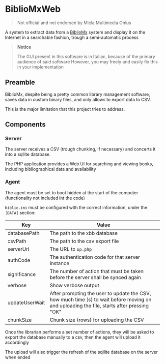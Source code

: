 # BiblioMxWeb



> Not official and not endorsed by Micla Multimedia Onlus

A system to extract data from a [BiblioMx](http://www.micla.org/freeware/bibliomx.html) system and display it on the Internet in a searchable fashion, trough a semi-automatic process

> **Notice**
>
> The GUI present in this software is in Italian, because of the primary audience of said software
> However, you may freely and easily fix this in your implementation

## Preamble

BiblioMx, despite being a pretty common library management software, saves data in custom binary files, and only allows to export data to CSV.

This is the major limitation that this project tries to address.

## Components

### Server

The server receives a CSV (trough chunking, if necessary) and concerts it into a sqllite database.

The PHP application provides a Web UI for searching and viewing books, including bibliographical data and availability

### Agent

The agent must be set to boot hidden at the start of the computer (functionality not included int the code)

``biblio.ini`` must be configured with the correct information, under the ``[DATA]`` section:

| Key  | Value |
| ---- | ----- |
|databasePath|The path to the xbb database|
|csvPath|The path to the csv export file|
|serverUrl|The URL to ``up.php``|
|authCode|The authentication code for that server instance|
|significance|The number of action that must be taken before the server shall be synced again|
|verbose|Show verbose output|
|updateUserWait|After prompting the user to update the CSV, how much time (s) to wait before moving on and uploading the file, starts after pressing "OK"|
|chunkSize|Chunk size (rows) for uploading the CSV|



Once the librarian performs a set number of actions, they will be asked to export the database manually to a csv, then the agent will upload it accordingly

The upload will also trigger the refresh of the sqllite database on the server when ended

